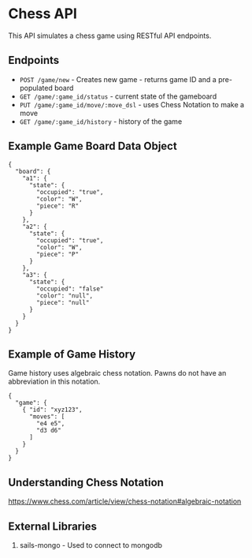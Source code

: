 # Chess API

This API simulates a chess game using RESTful API endpoints.

## Endpoints

* `POST /game/new` - Creates new game - returns game ID and a pre-populated board
* `GET /game/:game_id/status` - current state of the gameboard
* `PUT /game/:game_id/move/:move_dsl` - uses Chess Notation to make a move
* `GET /game/:game_id/history` - history of the game

## Example Game Board Data Object

```
{
  "board": {
    "a1": {
      "state": {
        "occupied": "true",
        "color": "W",
        "piece": "R"
      }
    },
    "a2": {
      "state": {
        "occupied": "true",
        "color": "W",
        "piece": "P"
      }
    },
    "a3": {
      "state": {
        "occupied": "false"
        "color": "null",
        "piece": "null"
      }
    }
  }
}
```

## Example of Game History

Game history uses algebraic chess notation. Pawns do not have an abbreviation in this notation.

```
{
  "game": {
    { "id": "xyz123",
      "moves": [
        "e4 e5",
        "d3 d6"
      ]
    }
  }
}
```


## Understanding Chess Notation

https://www.chess.com/article/view/chess-notation#algebraic-notation

## External Libraries

1. sails-mongo - Used to connect to mongodb

